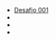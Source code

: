 <ul>
  <li><a href="https://isoc4.github.io/desafios-codelandia/d001/index.html">Desafio 001</a></li>
  <li><a></a></li>
  <li><a></a></li>
  <li><a></a></li>
</ul>
